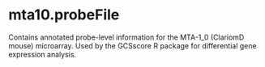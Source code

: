 # mta10.probeFile
Contains annotated probe-level information for the MTA-1_0 (ClariomD mouse) microarray.  Used by the GCSscore R package for differential gene expression analysis.
